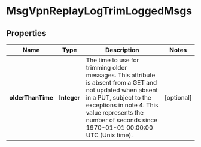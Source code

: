 
# MsgVpnReplayLogTrimLoggedMsgs

## Properties
Name | Type | Description | Notes
------------ | ------------- | ------------- | -------------
**olderThanTime** | **Integer** | The time to use for trimming older messages. This attribute is absent from a GET and not updated when absent in a PUT, subject to the exceptions in note 4. This value represents the number of seconds since 1970-01-01 00:00:00 UTC (Unix time). |  [optional]



